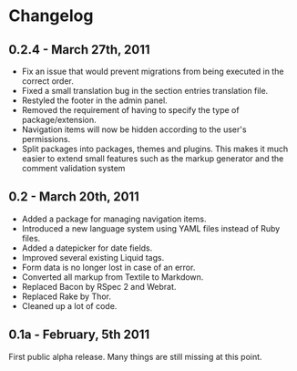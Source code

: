 # Changelog

## 0.2.4 - March 27th, 2011

* Fix an issue that would prevent migrations from being executed in the correct order.
* Fixed a small translation bug in the section entries translation file.
* Restyled the footer in the admin panel.
* Removed the requirement of having to specify the type of package/extension.
* Navigation items will now be hidden according to the user's permissions.
* Split packages into packages, themes and plugins. This makes it much easier to extend
small features such as the markup generator and the comment validation system

## 0.2 - March 20th, 2011

* Added a package for managing navigation items.
* Introduced a new language system using YAML files instead of Ruby files.
* Added a datepicker for date fields.
* Improved several existing Liquid tags.
* Form data is no longer lost in case of an error. 
* Converted all markup from Textile to Markdown.
* Replaced Bacon by RSpec 2 and Webrat.
* Replaced Rake by Thor.
* Cleaned up a lot of code.

## 0.1a - February, 5th 2011

First public alpha release. Many things are still missing at this point. 
